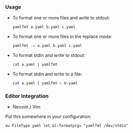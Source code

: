 ### Usage

- To format one or more files and write to stdout:

  ```bash
  yamlfmt a.yaml b.yaml c.yaml
  ```

- To format one or more files in the replace mode:

  ```bash
  yamlfmt -w a.yaml b.yaml c.yaml
  ```

- To format stdin and write to stdout:

  ```bash
  cat a.yaml | yamlfmt
  ```

- To format stdin and write to a file:

  ```bash
  cat a.yaml | yamlfmt > b.yaml
  ```

### Editor Integration

- Neovim / Vim

Put this somewhere in your configuration:

```viml
au FileType yaml let &l:formatprg= "yamlfmt /dev/stdin"
```
